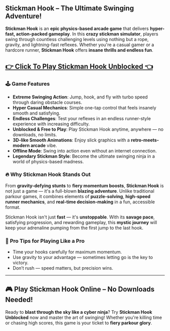 ## **Stickman Hook – The Ultimate Swinging Adventure!**

**Stickman Hook** is an **epic physics-based arcade game** that delivers **hyper-fast, action-packed gameplay**. In this **crazy stickman simulator**, players swing through countless challenging levels using nothing but a rope, gravity, and lightning-fast reflexes. Whether you're a casual gamer or a hardcore runner, **Stickman Hook** offers **insane thrills and endless fun**.

## <a href="https://1kb.link/4WO6Vj">👉 Click To Play Stickman Hook Unblocked 👈</a>

### 🕹️ **Game Features**

* **Extreme Swinging Action**: Jump, hook, and fly with turbo speed through daring obstacle courses.
* **Hyper Casual Mechanics**: Simple one-tap control that feels insanely smooth and satisfying.
* **Endless Challenges**: Test your reflexes in an endless runner-style experience with increasing difficulty.
* **Unblocked & Free to Play**: Play Stickman Hook anytime, anywhere — no downloads, no limits.
* **3D-like Smooth Animations**: Enjoy slick graphics with a **retro-meets-modern arcade** vibe.
* **Offline Mode**: Swing into action even without an internet connection.
* **Legendary Stickman Style**: Become the ultimate swinging ninja in a world of physics-based madness.

### 🔥 **Why Stickman Hook Stands Out**

From **gravity-defying stunts** to **fiery momentum boosts**, **Stickman Hook** is not just a game — it's a full-blown **blazing adventure**. Unlike traditional parkour games, it combines elements of **puzzle-solving**, **high-speed runner mechanics**, and **real-time decision-making** in a fun, accessible format.

Stickman Hook isn't just **fast** — it's **unstoppable**. With its **savage pace**, satisfying progression, and rewarding gameplay, this **mystic journey** will keep your adrenaline pumping from the first jump to the last hook.

### 🧠 **Pro Tips for Playing Like a Pro**

* Time your hooks carefully for maximum momentum.
* Use gravity to your advantage — sometimes letting go is the key to victory.
* Don’t rush — speed matters, but precision wins.

---

## 🎮 **Play Stickman Hook Online – No Downloads Needed!**

Ready to **blast through the sky like a cyber ninja**? Try **Stickman Hook Unblocked** now and master the art of swinging! Whether you're killing time or chasing high scores, this game is your ticket to **fiery parkour glory**.
